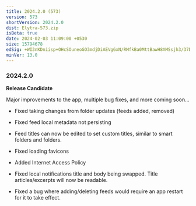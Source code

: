 ```yaml
---
title: 2024.2.0 (573)
version: 573
shortVersion: 2024.2.0
dist: Elytra-573.zip
isBeta: true
date: 2024-02-03 11:09:00 +0530
size: 15794678
edSig: +WI3nKDniisp+OHcSOuneoGO3mdjDiAEVgGxN/RMfkBa0MttBawH8XMSsjh3/37D1FywFKTArL456/2JV7QwBw==
minVer: 13.0
---
```


### 2024.2.0

**Release Candidate**

Major improvements to the app, multiple bug fixes, and more coming soon...

- Fixed taking changes from folder updates (feeds added, removed)

- Fixed feed local metadata not persisting

- Feed titles can now be edited to set custom titles, similar to smart folders and folders.

- Fixed loading favicons

- Added Internet Access Policy

- Fixed local notifications title and body being swapped. Title articles/excerpts will now be readable.

- Fixed a bug where adding/deleting feeds would require an app restart for it to take effect.
